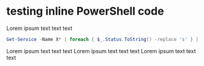 
# testing inline PowerShell code

Lorem ipsum text text text

```PowerShell
Get-Service -Name X* | foreach { $_.Status.ToString() -replace 's' } | Out-GridView
```

Lorem ipsum text text text
Lorem ipsum text text text
Lorem ipsum text text text
